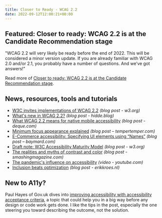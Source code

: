 ```yaml
---
title: Closer to Ready - WCAG 2.2
date: 2022-09-12T12:00:21+00:00
---
```


## Featured: Closer to ready: WCAG 2.2 is at the Candidate Recommendation stage

"WCAG 2.2 will very likely be ready before the end of 2022. This will be considered a minor version update. If you are already familiar with WCAG 2.0 and/or 2.1, you probably have a number of questions. And we’ve got answers!"

Read more of [Closer to ready: WCAG 2.2 is at the Candidate Recommendation stage](https://www.deque.com/blog/wcag-2-2-is-at-the-candidate-recommendation-stage/).

## News, resources, tools and tutorials

- [W3C invites implementations of WCAG 2.2](https://www.w3.org/blog/news/archives/9666) *(blog post - w3.org)*
- [What's new in WCAG 2.2?](https://hidde.blog/new-in-wcag22/) *(blog post - hidde.blog)*
- [What WCAG 2.2 means for native mobile accessibility](https://www.deque.com/blog/what-wcag-2-2-means-for-native-mobile-accessibility/) *(blog post - deque.com)*
- [Minimum focus appearance explained](https://www.tempertemper.net/blog/minimum-focus-appearance-explained) *(blog post – tempertemper.com)*
- [E-Commerce accessibility: Specifying UI elements using “Names”](https://baymard.com/blog/names-accessibility) *(blog post – baymard.com)*
- [Draft note: W3C Accessibility Maturity Model](https://www.w3.org/blog/news/archives/9669) *(blog post - w3.org)*
- [The realities and myths of contrast and color](https://www.smashingmagazine.com/2022/09/realities-myths-contrast-color/) *(blog post - smashingmagazine.com)*
- [The pandemic's influence on accessibility](https://www.youtube.com/watch?v=Wx8gGP79QTY) *(video - youtube.com)*
- [Inclusion beats optimization](https://www.erikkroes.nl/blog/inclusion-beats-optimization/index.html) *(blog post - erikkroes.nl)*

## New to A11y?

Paul Hayes of Gov.uk dives into [improving accessibility with accessibility acceptance criteria](https://insidegovuk.blog.gov.uk/2018/01/24/improving-accessibility-with-accessibility-acceptance-criteria/), a topic that could help you in a big way before any design or code work gets done. I like the tips in the post, especially the one steering you toward describing the outcome, not the solution.
